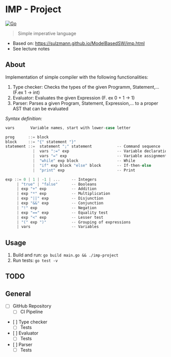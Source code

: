 # IMP - Project

[![Go](https://github.com/daniel-vera-g/imp-language/actions/workflows/go.yml/badge.svg)](https://github.com/daniel-vera-g/imp-language/actions/workflows/go.yml)

> Simple imperative language

- Based on: https://sulzmann.github.io/ModelBasedSW/imp.html
- See lecture notes

## About

Implementation of simple compiler with the following functionalities:

1. Type checker: Checks the types of the given Programm, Statement,... (F.ex 1 -> int)
2. Evaluator: Evaluates the given Expression (F. ex 0 + 1 -> 1)
3. Parser: Parses a given Program, Statement, Expression,... to a proper AST that can be evaluated

_Syntax definition:_

```go
vars       Variable names, start with lower-case letter

prog      ::= block
block     ::= "{" statement "}"
statement ::=  statement ";" statement           -- Command sequence
            |  vars ":=" exp                     -- Variable declaration
            |  vars "=" exp                      -- Variable assignment
            |  "while" exp block                 -- While
            |  "if" exp block "else" block       -- If-then-else
            |  "print" exp                       -- Print

exp ::= 0 | 1 | -1 | ...     -- Integers
     | "true" | "false"      -- Booleans
     | exp "+" exp           -- Addition
     | exp "*" exp           -- Multiplication
     | exp "||" exp          -- Disjunction
     | exp "&&" exp          -- Conjunction
     | "!" exp               -- Negation
     | exp "==" exp          -- Equality test
     | exp "<" exp           -- Lesser test
     | "(" exp ")"           -- Grouping of expressions
     | vars                  -- Variables
```

## Usage

1. Build and run: `go build main.go && ./imp-project`
2. Run tests: `go test -v`

## TODO

## General

- [ ] GitHub Repository
  - [ ] CI Pipeline
- [ ] Type checker
  - [ ] Tests
- [ ] Evaluator
  - [ ] Tests
- [ ] Parser
  - [ ] Tests
